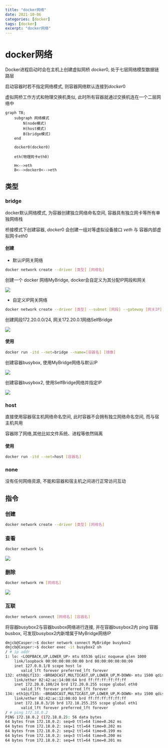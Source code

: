 ```yaml
---
title: "docker网络"
date: 2021-10-06
categories: [docker]
tags: [docker]
excerpt: "docker网络"
---
```


# docker网络

Docker进程启动时会在主机上创建虚拟网桥 $docker0$, 处于七层网络模型数据链路层

启动容器时若不指定网络模式, 则容器网络默认连接到$docker0$

虚拟网桥工作方式和物理交换机类似, 此时所有容器就通过交换机连在一个二层网络中

```mermaid
graph TB;
    subgraph 网络模式
        N(node模式)
        H(host模式)
        B(bridge模式)
    end

    docker0(docker0)

    eth(物理网卡eth0)

    H<-->eth
    B<-->docker0<-->eth
```

## 类型

### bridge

docker默认网络模式, 为容器创建独立网络命名空间, 容器具有独立网卡等所有单独网络栈

桥接模式下创建容器, $docker0$ 会创建一组对等虚拟设备接口 $veth$ 与 容器内部虚拟网卡$eth0$

#### 创建

- 默认IP网关网络

```sh
docker network create --driver [类型] [网络名]
```

创建一个 docker 网络MyBridge, docker会自定义为其分配IP网段和网关

![](/Resource/Imgur/20241116_151120.jpg)

- 自定义IP网关网络

```sh
docker network create --driver [类型] --subnet [网段] --gateway [网关IP] [网络名]
```

创建网段172.20.0.0/24, 网关172.20.0.1网络SelfBridge

![](/Resource/Imgur/20241116_151324.jpg)

#### 使用

```sh
docker run -itd --net=bridge --name=[容器名] [镜像]
```

创建容器busybox, 使用MyBridge网络与默认IP

![](/Resource/Imgur/20241116_151501.jpg)

创建容器busybox2, 使用SelfBridge网络并指定IP

![](/Resource/Imgur/20241116_151643.jpg)

### host

直接使用容器宿主机网络命名空间, 此时容器不会拥有独立网络命名空间, 而与宿主机共用

容器除了网络,其他比如文件系统、进程等依然隔离

#### 使用

```sh
docker run -itd --net=host [容器名]
``` 

### none

没有任何网络资源, 不能和容器和宿主机之间进行正常访问互动

## 指令

### 创建

```sh
docker network create --driver [类型] [网络名]
```

### 查看

```sh
docker network ls
```

![](/Resource/Imgur/20241116_150609.jpg)

### 删除

```sh
docker network rm [网络名]
```

![](/Resource/Imgur/20241116_150824.jpg)

### 互联

```sh
docker network connect [网络名] [容器名]
```

将容器busybox2与容器busbox网络进行连接, 并在容器busybox2内 ping 容器 busbox, 可发现busybox2内新增属于MyBridge网络IP

```sh
dmjcb@Casper:~$ docker network connect MyBridge busybox2
dmjcb@Casper:~$ docker exec -it busybox2 sh
/ # ip addr
1: lo: <LOOPBACK,UP,LOWER_UP> mtu 65536 qdisc noqueue qlen 1000
    link/loopback 00:00:00:00:00:00 brd 00:00:00:00:00:00
    inet 127.0.0.1/8 scope host lo
       valid_lft forever preferred_lft forever
132: eth0@if133: <BROADCAST,MULTICAST,UP,LOWER_UP,M-DOWN> mtu 1500 qdisc noqueue
    link/ether 02:42:ac:14:00:64 brd ff:ff:ff:ff:ff:ff
    inet 172.20.0.100/24 brd 172.20.0.255 scope global eth0
       valid_lft forever preferred_lft forever
134: eth1@if135: <BROADCAST,MULTICAST,UP,LOWER_UP,M-DOWN> mtu 1500 qdisc noqueue
    link/ether 02:42:ac:12:00:03 brd ff:ff:ff:ff:ff:ff
    inet 172.18.0.3/16 brd 172.18.255.255 scope global eth1
       valid_lft forever preferred_lft forever
/ # ping 172.18.0.2
PING 172.18.0.2 (172.18.0.2): 56 data bytes
64 bytes from 172.18.0.2: seq=0 ttl=64 time=0.262 ms
64 bytes from 172.18.0.2: seq=1 ttl=64 time=0.202 ms
64 bytes from 172.18.0.2: seq=2 ttl=64 time=0.199 ms
64 bytes from 172.18.0.2: seq=3 ttl=64 time=0.200 ms
64 bytes from 172.18.0.2: seq=4 ttl=64 time=0.201 ms
```
